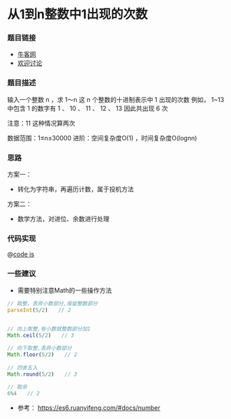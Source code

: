 # 从1到n整数中1出现的次数


### 题目链接

- [牛客网](https://www.nowcoder.com/practice/bd7f978302044eee894445e244c7eee6)
- [欢迎讨论]()

### 题目描述

输入一个整数 n ，求 1～n 这 n 个整数的十进制表示中 1 出现的次数
例如， 1~13 中包含 1 的数字有 1 、 10 、 11 、 12 、 13 因此共出现 6 次

注意：11 这种情况算两次

数据范围：1≤n≤30000
进阶：空间复杂度O(1)  ，时间复杂度O(lognn)

### 思路

方案一：
- 转化为字符串，再遍历计数，属于投机方法

方案二：
- 数学方法，对进位、余数进行处理

### 代码实现

@[code js](@code/algorithm/剑指/数组和矩阵/FirstNotRepeatingChar.js)


### 一些建议

- 需要特别注意Math的一些操作方法

```js
// 取整，丢弃小数部分,保留整数部分
parseInt(5/2)　　// 2
 

// 向上取整,有小数就整数部分加1
Math.ceil(5/2)　　// 3

// 向下取整,丢弃小数部分
Math.floor(5/2)　　// 2
 
// 四舍五入
Math.round(5/2)　　// 3
 
// 取余
6%4　　// 2
```

- 参考： <https://es6.ruanyifeng.com/#docs/number>